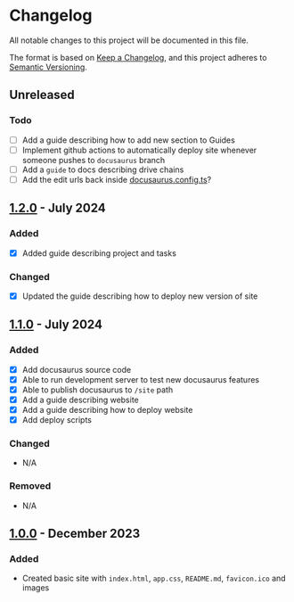 # Changelog

All notable changes to this project will be documented in this file.

The format is based on [Keep a Changelog](https://keepachangelog.com/en/1.1.0/),
and this project adheres to [Semantic Versioning](https://semver.org/spec/v2.0.0.html).

## Unreleased

### Todo
- [ ] Add a guide describing how to add new section to Guides
- [ ] Implement github actions to automatically deploy site whenever someone pushes to `docusaurus` branch
- [ ] Add a `guide` to docs describing drive chains
- [ ] Add the edit urls back inside [docusaurus.config.ts](site/docusaurus.config.ts)?

## [1.2.0](https://github.com/Fahrenheit6882/Fahrenheit6882.github.io/tree/1.2.0) - July 2024

### Added

- [x] Added guide describing project and tasks

### Changed

- [x] Updated the guide describing how to deploy new version of site

## [1.1.0](https://github.com/Fahrenheit6882/Fahrenheit6882.github.io/tree/1.1.0) - July 2024

### Added

- [x] Add docusaurus source code
- [x] Able to run development server to test new docusaurus features
- [x] Able to publish docusaurus to `/site` path
- [x] Add a guide describing website
- [x] Add a guide describing how to deploy website
- [x] Add deploy scripts

### Changed

- N/A

### Removed

- N/A

## [1.0.0](https://github.com/Fahrenheit6882/Fahrenheit6882.github.io/releases/tag/1.0.0) - December 2023

### Added 

- Created basic site with `index.html`, `app.css`, `README.md`, `favicon.ico` and images






